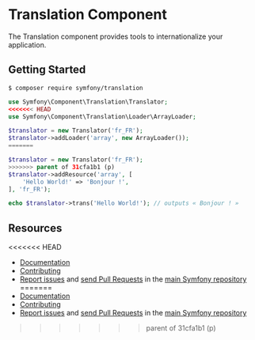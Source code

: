 Translation Component
=====================

The Translation component provides tools to internationalize your application.

Getting Started
---------------

```
$ composer require symfony/translation
```

```php
use Symfony\Component\Translation\Translator;
<<<<<<< HEAD
use Symfony\Component\Translation\Loader\ArrayLoader;

$translator = new Translator('fr_FR');
$translator->addLoader('array', new ArrayLoader());
=======

$translator = new Translator('fr_FR');
>>>>>>> parent of 31cfa1b1 (p)
$translator->addResource('array', [
    'Hello World!' => 'Bonjour !',
], 'fr_FR');

echo $translator->trans('Hello World!'); // outputs « Bonjour ! »
```

Resources
---------

<<<<<<< HEAD
 * [Documentation](https://symfony.com/doc/current/translation.html)
 * [Contributing](https://symfony.com/doc/current/contributing/index.html)
 * [Report issues](https://github.com/symfony/symfony/issues) and
   [send Pull Requests](https://github.com/symfony/symfony/pulls)
   in the [main Symfony repository](https://github.com/symfony/symfony)
=======
  * [Documentation](https://symfony.com/doc/current/translation.html)
  * [Contributing](https://symfony.com/doc/current/contributing/index.html)
  * [Report issues](https://github.com/symfony/symfony/issues) and
    [send Pull Requests](https://github.com/symfony/symfony/pulls)
    in the [main Symfony repository](https://github.com/symfony/symfony)
>>>>>>> parent of 31cfa1b1 (p)
